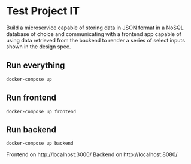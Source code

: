 # Test Project IT

Build a microservice capable of storing data in JSON format in a NoSQL database of choice and communicating with a frontend app capable of using data retrieved from the backend to render a series of select inputs shown in the design spec.

## Run everything
```
docker-compose up
```

## Run frontend
```
docker-compose up frontend
```
## Run backend
```
docker-compose up backend
```


Frontend on http://localhost:3000/
Backend on http://localhost:8080/
